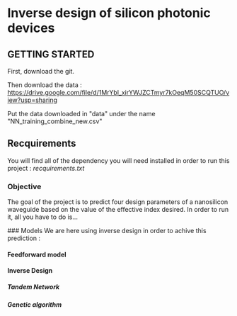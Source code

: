 # Inverse design of silicon photonic devices


## GETTING STARTED
First, download the git.

Then download the data : https://drive.google.com/file/d/1MrYbl_xirYWJZCTmyr7kOeqM50SCQTUO/view?usp=sharing

Put the data downloaded in "data" under the name "NN_training_combine_new.csv"

## Recquirements

You will find all of the dependency you will need installed in order to run this project : *recquirements.txt*

### Objective 

The goal of the project is to predict four design parameters of a nanosilicon waveguide based on the value of the effective index desired. 
In order to run it, all you have to do is...

### Models
We are here using inverse design in order to achive this prediction : 

#### Feedforward model

#### Inverse Design 
##### Tandem Network
##### Genetic algorithm


